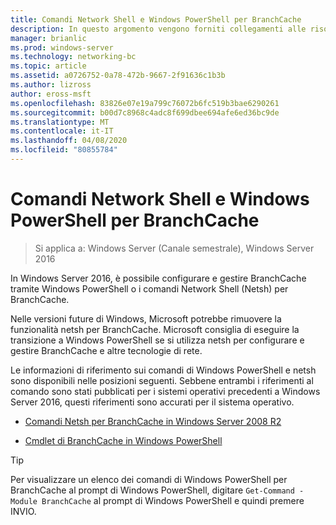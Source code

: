 ```yaml
---
title: Comandi Network Shell e Windows PowerShell per BranchCache
description: In questo argomento vengono forniti collegamenti alle risorse di riferimento di comando Network Shell e Windows PowerShell per BranchCache in Windows Server 2016
manager: brianlic
ms.prod: windows-server
ms.technology: networking-bc
ms.topic: article
ms.assetid: a0726752-0a78-472b-9667-2f91636c1b3b
ms.author: lizross
author: eross-msft
ms.openlocfilehash: 83826e07e19a799c76072b6fc519b3bae6290261
ms.sourcegitcommit: b00d7c8968c4adc8f699dbee694afe6ed36bc9de
ms.translationtype: MT
ms.contentlocale: it-IT
ms.lasthandoff: 04/08/2020
ms.locfileid: "80855784"
---
```

# <a name="branchcache-network-shell-and-windows-powershell-commands"></a>Comandi Network Shell e Windows PowerShell per BranchCache

>Si applica a: Windows Server (Canale semestrale), Windows Server 2016

In Windows Server 2016, è possibile configurare e gestire BranchCache tramite Windows PowerShell o i comandi Network Shell (Netsh) per BranchCache.  
  
Nelle versioni future di Windows, Microsoft potrebbe rimuovere la funzionalità netsh per BranchCache. Microsoft consiglia di eseguire la transizione a Windows PowerShell se si utilizza netsh per configurare e gestire BranchCache e altre tecnologie di rete.  
  
Le informazioni di riferimento sui comandi di Windows PowerShell e netsh sono disponibili nelle posizioni seguenti. Sebbene entrambi i riferimenti al comando sono stati pubblicati per i sistemi operativi precedenti a Windows Server 2016, questi riferimenti sono accurati per il sistema operativo.  
  
-   [Comandi Netsh per BranchCache in Windows Server 2008 R2](https://technet.microsoft.com/library/dd979561(v=ws.10))  
  
-   [Cmdlet di BranchCache in Windows PowerShell](https://docs.microsoft.com/powershell/module/branchcache/?view=win10-ps)
  
> [!TIP]  
> Per visualizzare un elenco dei comandi di Windows PowerShell per BranchCache al prompt di Windows PowerShell, digitare `Get-Command -Module BranchCache` al prompt di Windows PowerShell e quindi premere INVIO.  
  


